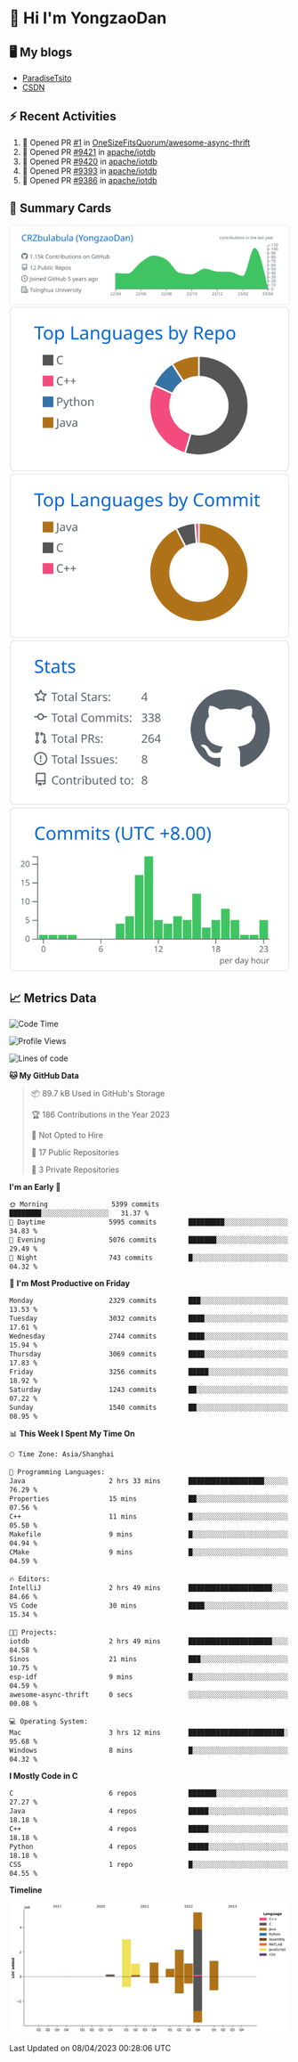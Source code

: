 # 👋 Hi I'm YongzaoDan

## 🖥 My blogs
  + [ParadiseTsito](https://www.paradisetsito.love/)
  + [CSDN](https://blog.csdn.net/CRZbulabula?type=blog)

## ⚡ Recent Activities
<!--START_SECTION:activity-->
1. 💪 Opened PR [#1](https://github.com/OneSizeFitsQuorum/awesome-async-thrift/pull/1) in [OneSizeFitsQuorum/awesome-async-thrift](https://github.com/OneSizeFitsQuorum/awesome-async-thrift)
2. 💪 Opened PR [#9421](https://github.com/apache/iotdb/pull/9421) in [apache/iotdb](https://github.com/apache/iotdb)
3. 💪 Opened PR [#9420](https://github.com/apache/iotdb/pull/9420) in [apache/iotdb](https://github.com/apache/iotdb)
4. 💪 Opened PR [#9393](https://github.com/apache/iotdb/pull/9393) in [apache/iotdb](https://github.com/apache/iotdb)
5. 💪 Opened PR [#9386](https://github.com/apache/iotdb/pull/9386) in [apache/iotdb](https://github.com/apache/iotdb)
<!--END_SECTION:activity-->

## 🎑 Summary Cards

[![](https://raw.githubusercontent.com/CRZbulabula/CRZbulabula/main/profile-summary-card-output/github/0-profile-details.svg)](https://github.com/vn7n24fzkq/github-profile-summary-cards)
[![](https://raw.githubusercontent.com/CRZbulabula/CRZbulabula/main/profile-summary-card-output/github/1-repos-per-language.svg)](https://github.com/vn7n24fzkq/github-profile-summary-cards) [![](https://raw.githubusercontent.com/CRZbulabula/CRZbulabula/main/profile-summary-card-output/github/2-most-commit-language.svg)](https://github.com/vn7n24fzkq/github-profile-summary-cards)
[![](https://raw.githubusercontent.com/CRZbulabula/CRZbulabula/main/profile-summary-card-output/github/3-stats.svg)](https://github.com/vn7n24fzkq/github-profile-summary-cards) [![](https://raw.githubusercontent.com/CRZbulabula/CRZbulabula/main/profile-summary-card-output/github/4-productive-time.svg)](https://github.com/vn7n24fzkq/github-profile-summary-cards)

## 📈 Metrics Data

<!--START_SECTION:waka-->
![Code Time](http://img.shields.io/badge/Code%20Time-35%20hrs%2026%20mins-blue)

![Profile Views](http://img.shields.io/badge/Profile%20Views-30-blue)

![Lines of code](https://img.shields.io/badge/From%20Hello%20World%20I%27ve%20Written-15.6%20million%20lines%20of%20code-blue)

**🐱 My GitHub Data** 

> 📦 89.7 kB Used in GitHub's Storage 
 > 
> 🏆 186 Contributions in the Year 2023
 > 
> 🚫 Not Opted to Hire
 > 
> 📜 17 Public Repositories 
 > 
> 🔑 3 Private Repositories 
 > 
**I'm an Early 🐤** 

```text
🌞 Morning                5399 commits        ████████░░░░░░░░░░░░░░░░░   31.37 % 
🌆 Daytime                5995 commits        █████████░░░░░░░░░░░░░░░░   34.83 % 
🌃 Evening                5076 commits        ███████░░░░░░░░░░░░░░░░░░   29.49 % 
🌙 Night                  743 commits         █░░░░░░░░░░░░░░░░░░░░░░░░   04.32 % 
```
📅 **I'm Most Productive on Friday** 

```text
Monday                   2329 commits        ███░░░░░░░░░░░░░░░░░░░░░░   13.53 % 
Tuesday                  3032 commits        ████░░░░░░░░░░░░░░░░░░░░░   17.61 % 
Wednesday                2744 commits        ████░░░░░░░░░░░░░░░░░░░░░   15.94 % 
Thursday                 3069 commits        ████░░░░░░░░░░░░░░░░░░░░░   17.83 % 
Friday                   3256 commits        █████░░░░░░░░░░░░░░░░░░░░   18.92 % 
Saturday                 1243 commits        ██░░░░░░░░░░░░░░░░░░░░░░░   07.22 % 
Sunday                   1540 commits        ██░░░░░░░░░░░░░░░░░░░░░░░   08.95 % 
```


📊 **This Week I Spent My Time On** 

```text
🕑︎ Time Zone: Asia/Shanghai

💬 Programming Languages: 
Java                     2 hrs 33 mins       ███████████████████░░░░░░   76.29 % 
Properties               15 mins             ██░░░░░░░░░░░░░░░░░░░░░░░   07.56 % 
C++                      11 mins             █░░░░░░░░░░░░░░░░░░░░░░░░   05.50 % 
Makefile                 9 mins              █░░░░░░░░░░░░░░░░░░░░░░░░   04.94 % 
CMake                    9 mins              █░░░░░░░░░░░░░░░░░░░░░░░░   04.59 % 

🔥 Editors: 
IntelliJ                 2 hrs 49 mins       █████████████████████░░░░   84.66 % 
VS Code                  30 mins             ████░░░░░░░░░░░░░░░░░░░░░   15.34 % 

🐱‍💻 Projects: 
iotdb                    2 hrs 49 mins       █████████████████████░░░░   84.58 % 
Sinos                    21 mins             ███░░░░░░░░░░░░░░░░░░░░░░   10.75 % 
esp-idf                  9 mins              █░░░░░░░░░░░░░░░░░░░░░░░░   04.59 % 
awesome-async-thrift     0 secs              ░░░░░░░░░░░░░░░░░░░░░░░░░   00.08 % 

💻 Operating System: 
Mac                      3 hrs 12 mins       ████████████████████████░   95.68 % 
Windows                  8 mins              █░░░░░░░░░░░░░░░░░░░░░░░░   04.32 % 
```

**I Mostly Code in C** 

```text
C                        6 repos             ███████░░░░░░░░░░░░░░░░░░   27.27 % 
Java                     4 repos             █████░░░░░░░░░░░░░░░░░░░░   18.18 % 
C++                      4 repos             █████░░░░░░░░░░░░░░░░░░░░   18.18 % 
Python                   4 repos             █████░░░░░░░░░░░░░░░░░░░░   18.18 % 
CSS                      1 repo              █░░░░░░░░░░░░░░░░░░░░░░░░   04.55 % 
```



**Timeline**

![Lines of Code chart](https://raw.githubusercontent.com/CRZbulabula/CRZbulabula/main/assets/bar_graph.png)


 Last Updated on 08/04/2023 00:28:06 UTC
<!--END_SECTION:waka-->

